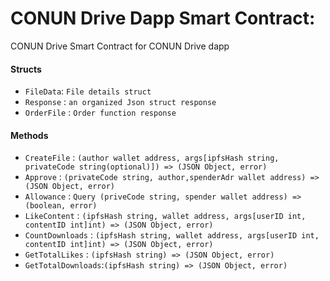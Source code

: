 
# CONUN Drive Dapp Smart Contract:

 CONUN Drive Smart Contract for CONUN Drive dapp



#### Structs

- `FileData`: `File details struct`
- `Response` : `an organized Json struct response`
- `OrderFile` : `Order function response`


#### Methods
- `CreateFile` : `(author wallet address, args[ipfsHash string, privateCode string(optional)]) => (JSON Object, error)`
- `Approve` : `(privateCode string, author,spenderAdr wallet address) => (JSON Object, error)` 
- `Allowance` : `Query (priveCode string, spender wallet address) => (boolean, error)`
- `LikeContent` : `(ipfsHash string, wallet address, args[userID int, contentID int]int) => (JSON Object, error)`
- `CountDownloads` : `(ipfsHash string, wallet address, args[userID int, contentID int]int) => (JSON Object, error)`
- `GetTotalLikes` : `(ipfsHash string) => (JSON Object, error)`
- `GetTotalDownloads`:`(ipfsHash string) => (JSON Object, error)`


  




